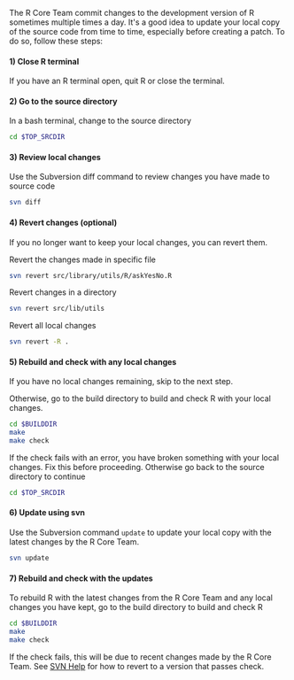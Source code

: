 The R Core Team commit changes to the development version of R sometimes multiple times a day. It's a good idea to update your local copy of the source code from time to time, especially before creating a patch. To do so, follow these steps:

#### 1) Close R terminal

If you have an R terminal open, quit R or close the terminal.

#### 2) Go to the source directory

In a bash terminal, change to the source directory

```bash
cd $TOP_SRCDIR
```

#### 3) Review local changes

Use the Subversion diff command to review changes you have made to source code

```bash
svn diff
```

#### 4) Revert changes (optional)

If you no longer want to keep your local changes, you can revert them.

Revert the changes made in specific file

```bash
svn revert src/library/utils/R/askYesNo.R
```

Revert changes in a directory

```bash
svn revert src/lib/utils
```

Revert all local changes

```bash
svn revert -R .
```

#### 5) Rebuild and check with any local changes

If you have no local changes remaining, skip to the next step.

Otherwise, go to the build directory to build and check R with your local changes.

```bash
cd $BUILDDIR
make
make check
```

If the check fails with an error, you have broken something with your local changes. Fix this before proceeding. Otherwise go back to the source directory to continue

```bash
cd $TOP_SRCDIR
```

#### 6) Update using svn

Use the Subversion command `update` to update your local copy with the latest changes by the R Core Team.

```bash
svn update
```

#### 7)  Rebuild and check with the updates

To rebuild R with the latest changes from the R Core Team and any local changes you have kept, go to the build directory to build and check R

```bash
cd $BUILDDIR
make
make check
```

If the check fails, this will be due to recent changes made by the R Core Team. See [SVN Help](./svn_help.md) for how to revert to a version that passes check.
